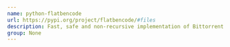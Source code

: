 ```yaml
---
name: python-flatbencode
url: https://pypi.org/project/flatbencode/#files
description: Fast, safe and non-recursive implementation of Bittorrent bencoding for Python 3.
group: None
---
```

